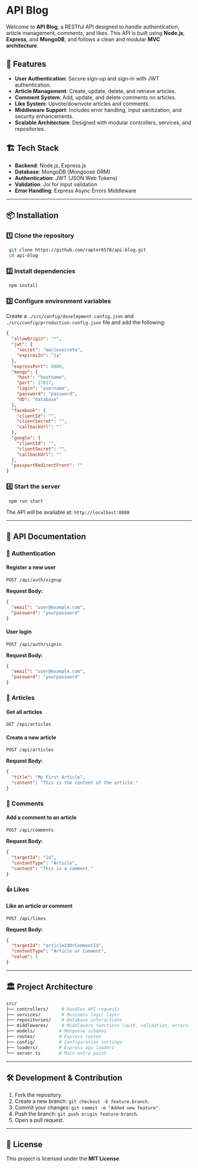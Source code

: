 # API Blog

Welcome to **API Blog**, a RESTful API designed to handle authentication, article management, comments, and likes. This API is built using **Node.js**, **Express**, and **MongoDB**, and follows a clean and modular **MVC architecture**.

## 🚀 Features
- **User Authentication**: Secure sign-up and sign-in with JWT authentication.
- **Article Management**: Create, update, delete, and retrieve articles.
- **Comment System**: Add, update, and delete comments on articles.
- **Like System**: Upvote/downvote articles and comments.
- **Middleware Support**: Includes error handling, input sanitization, and security enhancements.
- **Scalable Architecture**: Designed with modular controllers, services, and repositories.

## 🏗️ Tech Stack
- **Backend**: Node.js, Express.js
- **Database**: MongoDB (Mongoose ORM)
- **Authentication**: JWT (JSON Web Tokens)
- **Validation**: Joi for input validation
- **Error Handling**: Express Async Errors Middleware

---

## 📦 Installation

### 1️⃣ Clone the repository
```bash
 git clone https://github.com/raptor6578/api-blog.git
 cd api-blog
```

### 2️⃣ Install dependencies
```bash
 npm install
```

### 3️⃣ Configure environment variables
Create a `./src/config/development.config.json` and `./src/config/prroduction.config.json` file and add the following:
```json
{
  "allowOrigin": "*",
  "jwt": {
    "secret": "maclesecrete",
    "expiresIn": "1y"
  },
  "expressPort": 8888,
  "mongo": {
    "host": "hostname",
    "port": 27017,
    "login": "username",
    "password": "password",
    "db": "database"
  },
  "facebook": {
    "clientId": "",
    "clientSecret": "",
    "callbackUrl": ""
  },
  "google": {
    "clientId": "",
    "clientSecret": "",
    "callbackUrl": ""
  },
  "passportRedirectFront": ""
}
```

### 4️⃣ Start the server
```bash
 npm run start
```
The API will be available at: `http://localhost:8888`

---

## 📖 API Documentation
### 🔐 Authentication
#### Register a new user
```http
POST /api/auth/signup
```
**Request Body:**
```json
{
  "email": "user@example.com",
  "password": "yourpassword"
}
```

#### User login
```http
POST /api/auth/signin
```
**Request Body:**
```json
{
  "email": "user@example.com",
  "password": "yourpassword"
}
```

### 📝 Articles
#### Get all articles
```http
GET /api/articles
```

#### Create a new article
```http
POST /api/articles
```
**Request Body:**
```json
{
  "title": "My First Article",
  "content": "This is the content of the article."
}
```

### 💬 Comments
#### Add a comment to an article
```http
POST /api/comments
```
**Request Body:**
```json
{
  "targetId": "id",
  "contantType": "Article",
  "content": "This is a comment."
}
```

### 👍 Likes
#### Like an article or comment
```http
POST /api/likes
```
**Request Body:**
```json
{
  "targetId": "articleIdOrCommentId",
  "contentType": "Article or Comment",
  "value": 1
}
```

---

## 🏛️ Project Architecture
```bash
src/
├── controllers/     # Handles API requests
├── services/        # Business logic layer
├── repositories/    # Database interactions
├── middlewares/     # Middleware functions (auth, validation, errors...)
├── models/         # Mongoose schemas
├── routes/         # Express routes
├── config/         # Configuration settings
├── loaders/        # Express app loaders
└── server.ts       # Main entry point
```

---

## 🛠️ Development & Contribution
1. Fork the repository.
2. Create a new branch: `git checkout -b feature-branch`.
3. Commit your changes: `git commit -m "Added new feature"`.
4. Push the branch: `git push origin feature-branch`.
5. Open a pull request.

---

## 📜 License
This project is licensed under the **MIT License**.

